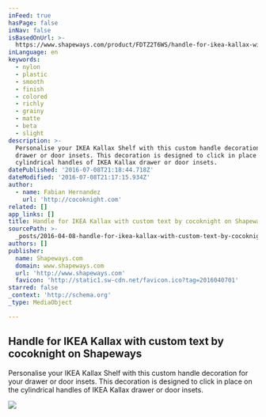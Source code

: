 ```yaml
---
inFeed: true
hasPage: false
inNav: false
isBasedOnUrl: >-
  https://www.shapeways.com/product/FDTZ2T6WS/handle-for-ikea-kallax-with-custom-text?li=shareProduct
inLanguage: en
keywords:
  - nylon
  - plastic
  - smooth
  - finish
  - colored
  - richly
  - grainy
  - matte
  - beta
  - slight
description: >-
  Personalise your IKEA Kallax Shelf with this custom handle decoration for your
  drawer or door insets. This decoration is designed to click in place on the
  cylindrical handles of IKEA Kallax drawer or door insets.
datePublished: '2016-07-08T21:18:44.718Z'
dateModified: '2016-07-08T21:17:15.934Z'
author:
  - name: Fabian Hernandez
    url: 'http://cocoknight.com'
related: []
app_links: []
title: Handle for IKEA Kallax with custom text by cocoknight on Shapeways
sourcePath: >-
  _posts/2016-04-08-handle-for-ikea-kallax-with-custom-text-by-cocoknight-on-sha.md
authors: []
publisher:
  name: Shapeways.com
  domain: www.shapeways.com
  url: 'http://www.shapeways.com'
  favicon: 'http://static1.sw-cdn.net/favicon.ico?tag=2016040701'
starred: false
_context: 'http://schema.org'
_type: MediaObject

---
```

<article style=""><h1>Handle for IKEA Kallax with custom text by cocoknight on Shapeways</h1><p>Personalise your IKEA Kallax Shelf with this custom handle decoration for your drawer or door insets. This decoration is designed to click in place on the cylindrical handles of IKEA Kallax drawer or door insets.</p><img src="https://s3-us-west-2.amazonaws.com/the-grid-img/p/2cc06fc10159defb37f796dd895495063211cfc3.jpg" /></article>